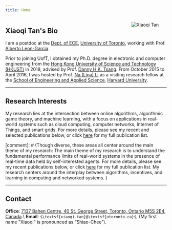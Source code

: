 ```yaml
---
title: Home
---
```


[<img src="/img/xiaoqi.png" style="max-width:13%;min-width:110px;float:right" alt="Xiaoqi Tan" />](https://xiaoqitan.org)


## Xiaoqi Tan's Bio

I am a postdoc at the [Dept. of ECE](https://www.ece.utoronto.ca), [University of Toronto](https://utoronto.ca), working with Prof. [Alberto Leon-Garcia](https://www.nal.utoronto.ca/).  

Prior to joining UofT, I obtained my Ph.D. degree in electronic and computer engineering from the [Hong Kong University of Science and Technology (HKUST)](https://www.ust.hk/) in 2018, advised by Prof. [Danny H.K. Tsang](https://eetsang.home.ece.ust.hk/). From October 2015 to April 2016, I was hosted by Prof. [Na (Lina) Li](https://nali.seas.harvard.edu/) as a visiting research fellow at the [School of Engineering and Applied Science](https://www.seas.harvard.edu/), [Harvard University](https://harvard.edu).


---
## <a id="research"></a> Research Interests


My research lies at the intersection between online algorithms, algorithmic game theory, and machine learning, with a focus on applications in real-world systems such as cloud computing, computer networks, Internet of Things, and smart grids. For more details, please see my recent and selected publications below, or click [here](/publications) for my full publication list.

[comment]: # (Though diverse, these areas all center around the main theme of my research: The main theme of my research is to understand the fundamental performance limits of real-world systems in the presence of real-time data held by self-interested agents.  For more details, please see my recent publications below, or click [here](/publications) for my full publication list. My research centers around the interplay between algorithms, incentives, and learning in computing and networked systems. )

>
<ul class=circle>
    <script>
        var i;
        for (i = 0; i < papers_preprint.length; i++) {
            if (papers_preprint[i].highlight.search("yes") >= 0) {
                document.write("<li class=paper>");
                printPaper(papers_preprint[i], "yes");
                document.write("</li>");
            }
        }
        for (i = 0; i < papers_conference.length; i++) {
            if (papers_conference[i].highlight.search("yes") >= 0) {
                document.write("<li class=paper>");
                printPaper(papers_conference[i], "yes");
                document.write("</li>");
            }
        }
        for (i = 0; i < papers_journal.length; i++) {
            if (papers_journal[i].highlight.search("yes") >= 0) {
                document.write("<li class=paper>");
                printPaper(papers_journal[i], "yes");
                document.write("</li>");
            }
        }
    </script>
</ul>



---
## <a id="contact"></a> Contact
 
**Office**: [7137 Bahen Centre, 40 St. George Street, Toronto, Ontario M5S 2E4, Canada](https://goo.gl/maps/vfCbo1zuws5Wspzu8).\\
**Email**: `$\textsf{xiaoqi.tan}@\textsf{utoronto.ca}$`, (My first name "Xiaoqi" is pronounced as “Shiao-Chee”).

